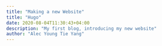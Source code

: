 ```yaml
---
title: "Making a new Website"
title: "Hugo"
date: 2020-08-04T11:30:43+04:00
description: "My first blog, introducing my new website"
author: "Alec Young Tie Yang"
---
```

